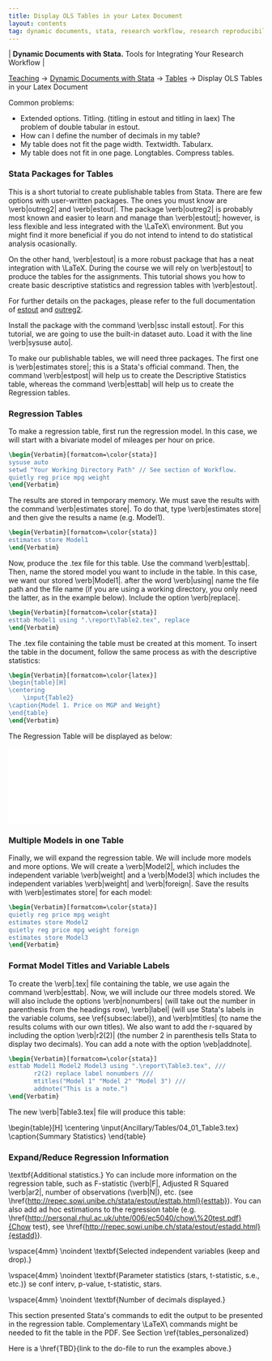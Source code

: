 ```yaml
---
title: Display OLS Tables in your Latex Document
layout: contents
tag: dynamic documents, stata, research workflow, research reproducibility, reproducible research, social sciences
---
```

| **Dynamic Documents with Stata.** Tools for Integrating Your Research Workflow |

<a name="Contents"></a>
[Teaching](../../../teaching) &rarr; [Dynamic Documents with Stata](../dynamicdocs-stata)  &rarr; [Tables](../tables) &rarr; Display OLS Tables in your Latex Document



Common problems:
- Extended options. Titling. (titling in estout and titling in laex) The problem of double tabular in estout.
- How can I define the number of decimals in my table?
- My table does not fit the page width. Textwidth. Tabularx.
- My table does not fit in one page. Longtables. Compress tables.

### Stata Packages for Tables

This is a short tutorial to create publishable tables from Stata. There are few options with  user-written packages. The ones you must know are \verb|outreg2| and \verb|estout|. The package \verb|outreg2| is probably most known and easier to learn and manage than \verb|estout|; however, is less flexible and less integrated with the \LaTeX\ environment. But you might find it more beneficial if you do not intend to intend to do statistical analysis ocasionally.

On the other hand, \verb|estout| is a more robust package that has a neat integration with \LaTeX. During the course we will rely on \verb|estout| to produce the tables for the assignments. This tutorial shows you how to create basic descriptive statistics and regression tables with \verb|estout|.

For further details on the packages, please refer to the full documentation of [estout](http://repec.sowi.unibe.ch/stata/estout/) and [outreg2](http://repec.org/bocode/o/outreg2.html).

Install the package with the command \verb|ssc install estout|. For this tutorial, we are going to use the built-in dataset auto. Load it with the line
\verb|sysuse auto|.

To make our publishable tables, we will need three packages. The first one is
\verb|estimates store|; this is a Stata's official command. Then, the command
\verb|estpost| will help us to create the Descriptive Statistics table, whereas
the command \verb|esttab| will help us to create the Regression tables.

### Regression Tables

To make a regression table, first run the regression model. In this case, we will
start with a bivariate model of mileages per hour on price.

```latex
\begin{Verbatim}[formatcom=\color{stata}]
sysuse auto
setwd "Your Working Directory Path" // See section of Workflow.
quietly reg price mpg weight
\end{Verbatim}
```


The results are stored in temporary memory. We must save the results with the
command \verb|estimates store|. To do that, type \verb|estimates store| and then
give the results a name (e.g. Model1).

```latex
\begin{Verbatim}[formatcom=\color{stata}]
estimates store Model1
\end{Verbatim}
```

Now, produce the .tex file for this table. Use the command \verb|esttab|. Then,
name the stored model you want to include in the table. In this case, we want our
stored \verb|Model1|. after the word \verb|using| name the file path and the file
name (if you are using a working directory, you only need the latter, as in the
example below). Include the option \verb|replace|.

```latex
\begin{Verbatim}[formatcom=\color{stata}]
esttab Model1 using ".\report\Table2.tex", replace
\end{Verbatim}
```

The .tex file containing the table must be created at this moment. To insert the
table in the document, follow the same process as with the descriptive statistics:

```latex
\begin{Verbatim}[formatcom=\color{latex}]
\begin{table}[H]
\centering
	\input{Table2}
\caption{Model 1. Price on MGP and Weight}
\end{table}
\end{Verbatim}
```

The Regression Table will be displayed as below:

![Display Table from Latex Here](Ancillary/Tables/04_01_Table2.tex)


### Multiple Models in one Table

Finally, we will expand the regression table. We will include more models and more
options. We will create a \verb|Model2|, which includes the independent variable
\verb|weight| and a \verb|Model3| which includes the independent variables \verb|weight| and \verb|foreign|. Save the results with \verb|estimates store| for each model:

```latex
\begin{Verbatim}[formatcom=\color{stata}]
quietly reg price mpg weight
estimates store Model2
quietly reg price mpg weight foreign
estimates store Model3
\end{Verbatim}
```

### Format Model Titles and Variable Labels

To create the \verb|.tex| file containing the table, we use again the command \verb|esttab|. Now, we will include our three models stored. We will also include the options \verb|nonumbers| (will take out the number in parenthesis from the headings row), \verb|label| (will use Stata's labels in the variable colums, see \ref{subsec:label}), and \verb|mtitles| (to name the results colums with our own titles). We also want to add the r-squared by including the option \verb|r2(2)| (the number 2 in parenthesis tells Stata to display two decimals). You can add a note with the option \veb|addnote|.

```latex
\begin{Verbatim}[formatcom=\color{stata}]
esttab Model1 Model2 Model3 using ".\report\Table3.tex", ///
       r2(2) replace label nonumbers ///
       mtitles("Model 1" "Model 2" "Model 3") ///
       addnote("This is a note.")
\end{Verbatim}
```

The new \verb|Table3.tex| file will produce this table:

\begin{table}[H]
\centering
	\input{Ancillary/Tables/04_01_Table3.tex}
\caption{Summary Statistics}
\end{table}

### Expand/Reduce Regression Information

\textbf{Additional statistics.} Yo can include more information on the regression table, such as F-statistic (\verb|F|, Adjusted R Squared \verb|ar2|, number of observations (\verb|N|), etc. (see \href{http://repec.sowi.unibe.ch/stata/estout/esttab.html}{esttab}). You can also add ad hoc estimations to the regression table (e.g. \href{http://personal.rhul.ac.uk/uhte/006/ec5040/chow\%20test.pdf}{Chow test}, see \href{http://repec.sowi.unibe.ch/stata/estout/estadd.html}{estadd}).

\vspace{4mm} \noindent
\textbf{Selected independent variables (keep and drop).}

\vspace{4mm} \noindent
\textbf{Parameter statistics (stars, t-statistic, s.e., etc.)} se conf interv, p-value, t-statistic, stars.

\vspace{4mm} \noindent
\textbf{Number of decimals displayed.}

This section presented Stata's commands to edit the output to be presented in the regression table. Complementary \LaTeX\ commands might be needed to fit the table in the PDF. See Section \ref{tables_personalized}

Here is a \href{TBD}{link to the do-file to run the examples above.}

